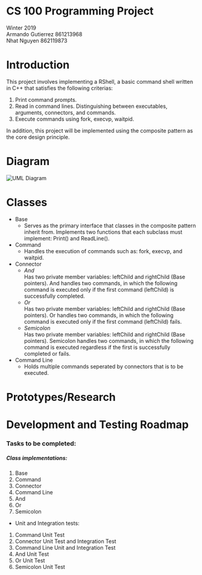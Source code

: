 # CS 100 Programming Project
Winter 2019\
Armando Gutierrez 861213968\
Nhat Nguyen 862119873

# Introduction
This project involves implementing a RShell, a basic command shell written in C++ that satisfies the following criterias: 
1. Print command prompts.
2. Read in command lines. Distinguishing between executables, arguments, connectors, and commands.
3. Execute commands using fork, execvp, waitpid.

In addition, this project will be implemented using the composite pattern as the core design principle.

# Diagram
![UML Diagram](https://github.com/cs100/assignment-cs_100_aa_assignment_1/blob/master/Images/Assignment_1_UML.jpeg?raw=true)

# Classes
* Base
  * Serves as the primary interface that classes in the composite pattern inherit from. Implements two functions that each subclass must implement: Print() and ReadLine().
* Command
  * Handles the execution of commands such as: fork, execvp, and waitpid.
* Connector
  * *And*\
Has two private member variables: leftChild and rightChild (Base pointers). And handles two commands, in which the following command is executed only if the first command (leftChild) is successfully completed.
  * *Or*\
Has two private member variables: leftChild and rightChild (Base pointers). Or handles two commands, in which the following command is executed only if the first command (leftChild) fails.
  * *Semicolon*\
Has two private member variables: leftChild and rightChild (Base pointers). Semicolon handles two commands, in which the following command is executed regardless if the first is successfully completed or fails.
* Command Line
  * Holds multiple commands seperated by connectors that is to be executed.
# Prototypes/Research

# Development and Testing Roadmap
### Tasks to be completed:
##### Class implementations:
1. Base
2. Command
3. Connector
4. Command Line
5. And
6. Or
7. Semicolon
* Unit and Integration tests:
1. Command Unit Test
2. Connector Unit Test and Integration Test
3. Command Line Unit and Integration Test
4. And Unit Test
5. Or Unit Test
6. Semicolon Unit Test

